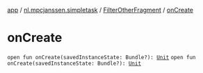 [app](../../index.md) / [nl.mpcjanssen.simpletask](../index.md) / [FilterOtherFragment](index.md) / [onCreate](.)

# onCreate

`open fun onCreate(savedInstanceState: Bundle?): `[`Unit`](https://kotlinlang.org/api/latest/jvm/stdlib/kotlin/-unit/index.html)
`open fun onCreate(savedInstanceState: Bundle?): `[`Unit`](https://kotlinlang.org/api/latest/jvm/stdlib/kotlin/-unit/index.html)